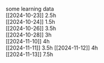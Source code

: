 some learning data  
[[2024-10-23]] 2.5h  
[[2024-10-24]] 1.5h  
[[2024-10-26]] 3.5h  
[[2024-10-28]] 3h  
[[2024-11-10]] 4h  
[[2024-11-11]] 3.5h
[[2024-11-12]] 4h  
[[2024-11-13]] 7.5h
